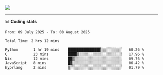 <picture>
  <source
  srcset="https://github-readme-stats.vercel.app/api?username=sant0s12&show_icons=true&theme=dark"
  media="(prefers-color-scheme: dark)"
  />
  <source
  srcset="https://github-readme-stats.vercel.app/api?username=sant0s12&show_icons=true"
  media="(prefers-color-scheme: light)"
  />
  <img src="https://github-readme-stats.vercel.app/api?username=sant0s12&show_icons=true" />
</picture>

---

📊 **Coding stats**

<!--START_SECTION:waka-->

```txt
From: 09 July 2025 - To: 08 August 2025

Total Time: 2 hrs 12 mins

Python       1 hr 19 mins    ███████████████░░░░░░░░░░   60.26 %
C            23 mins         ████▒░░░░░░░░░░░░░░░░░░░░   17.96 %
Nix          12 mins         ██▒░░░░░░░░░░░░░░░░░░░░░░   09.76 %
JavaScript   8 mins          █▓░░░░░░░░░░░░░░░░░░░░░░░   06.42 %
hyprlang     2 mins          ▒░░░░░░░░░░░░░░░░░░░░░░░░   01.79 %
```

<!--END_SECTION:waka-->
